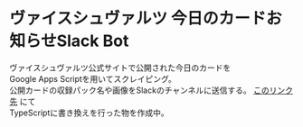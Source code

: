 # ヴァイスシュヴァルツ 今日のカードお知らせSlack Bot  
ヴァイスシュヴァルツ公式サイトで公開された今日のカードを  
Google Apps Scriptを用いてスクレイピング。  
公開カードの収録パック名や画像をSlackのチャンネルに送信する。
[このリンク先](https://github.com/coffeeMoka/WSTodayCardV2)  にて  
TypeScriptに書き換えを行った物を作成中。
